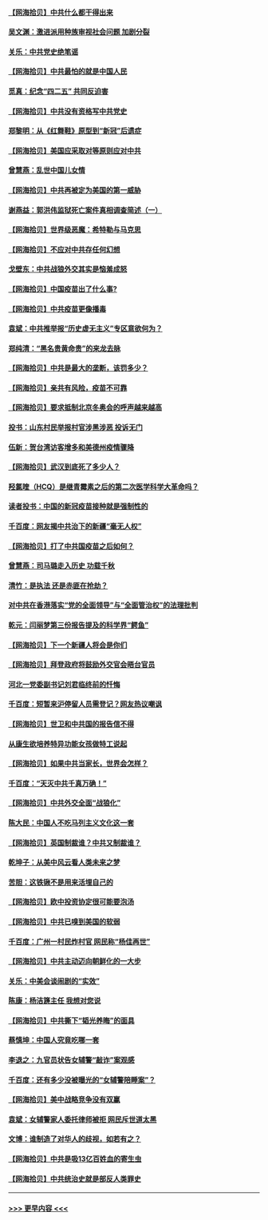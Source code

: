 #### [【网海拾贝】中共什么都干得出来](../pages/nsc993/n12897500.md?t=04230001) 
#### [吴文渊：激进派用种族审视社会问题 加剧分裂](../pages/nsc993/n12893881.md?t=04230001) 
#### [关乐：中共党史绝笔谣](../pages/nsc993/n12897270.md?t=04230001) 
#### [【网海拾贝】中共最怕的就是中国人民](../pages/nsc993/n12894705.md?t=04230001) 
#### [觅真：纪念“四二五” 共同反迫害](../pages/nsc993/n12894553.md?t=04230001) 
#### [【网海拾贝】中共没有资格写中共党史](../pages/nsc993/n12892231.md?t=04230001) 
#### [郑黎明：从《红舞鞋》原型到“新冠”后遗症](../pages/nsc993/n12890469.md?t=04230001) 
#### [【网海拾贝】美国应采取对等原则应对中共](../pages/nsc993/n12889176.md?t=04230001) 
#### [曾慧燕：乱世中国儿女情](../pages/nsc993/n12887931.md?t=04230001) 
#### [【网海拾贝】中共再被定为美国的第一威胁](../pages/nsc993/n12887580.md?t=04230001) 
#### [谢燕益：郭洪伟监狱死亡案件真相调查简述（一）](../pages/nsc993/n12885648.md?t=04230001) 
#### [【网海拾贝】世界级恶魔：希特勒与马克思](../pages/nsc993/n12884062.md?t=04230001) 
#### [【网海拾贝】不应对中共存任何幻想](../pages/nsc993/n12881460.md?t=04230001) 
#### [戈壁东：中共战狼外交其实是恼羞成怒](../pages/nsc993/n12880392.md?t=04230001) 
#### [【网海拾贝】中国疫苗出了什么事?](../pages/nsc993/n12879124.md?t=04230001) 
#### [【网海拾贝】中共疫苗更像播毒](../pages/nsc993/n12876631.md?t=04230001) 
#### [袁斌：中共推举报“历史虚无主义”专区意欲何为？](../pages/nsc993/n12876530.md?t=04230001) 
#### [郑纯清：“黑名贵黄命贵”的来龙去脉](../pages/nsc993/n12875589.md?t=04230001) 
#### [【网海拾贝】中共是最大的垄断，该罚多少？](../pages/nsc993/n12874006.md?t=04230001) 
#### [【网海拾贝】亲共有风险，疫苗不可靠](../pages/nsc993/n12872224.md?t=04230001) 
#### [【网海拾贝】要求抵制北京冬奥会的呼声越来越高](../pages/nsc993/n12868962.md?t=04230001) 
#### [投书：山东村民举报村官涉黑涉恶 投诉无门](../pages/nsc993/n12869726.md?t=04230001) 
#### [伍新：贺台湾访客增多和美德州疫情骤降](../pages/nsc993/n12865651.md?t=04230001) 
#### [【网海拾贝】武汉到底死了多少人？](../pages/nsc993/n12863707.md?t=04230001) 
#### [羟氯喹（HCQ）是继青霉素之后的第二次医学科学大革命吗？](../pages/nsc993/n12638564.md?t=04230001) 
#### [读者投书：中国的新冠疫苗接种就是强制性的](../pages/nsc993/n12859932.md?t=04230001) 
#### [千百度：网友揭中共治下的新疆“毫无人权”](../pages/nsc993/n12858385.md?t=04230001) 
#### [【网海拾贝】打了中共国疫苗之后如何？](../pages/nsc993/n12857866.md?t=04230001) 
#### [曾慧燕：司马璐走入历史 功载千秋](../pages/nsc993/n12856996.md?t=04230001) 
#### [清竹：是执法 还是赤匪在抢劫？](../pages/nsc993/n12856952.md?t=04230001) 
#### [对中共在香港落实“党的全面领导”与“全面管治权”的法理批判](../pages/nsc993/n12856929.md?t=04230001) 
#### [乾元：闫丽梦第三份报告提及的科学界“鳄鱼”](../pages/nsc993/n12855985.md?t=04230001) 
#### [【网海拾贝】下一个新疆人将会是你们](../pages/nsc993/n12855864.md?t=04230001) 
#### [【网海拾贝】拜登政府将鼓励外交官会晤台官员](../pages/nsc993/n12853615.md?t=04230001) 
#### [河北一党委副书记刘君临终前的忏悔](../pages/nsc993/n12849420.md?t=04230001) 
#### [千百度：短暂来沪停留人员需登记？网友热议嘲讽](../pages/nsc993/n12853497.md?t=04230001) 
#### [【网海拾贝】世卫和中共国的报告信不得](../pages/nsc993/n12850902.md?t=04230001) 
#### [从康生欲培养特异功能女孩做特工说起](../pages/nsc993/n12849289.md?t=04230001) 
#### [【网海拾贝】如果中共当家长，世界会怎样？](../pages/nsc993/n12848436.md?t=04230001) 
#### [千百度：“天灭中共千真万确！”](../pages/nsc993/n12845659.md?t=04230001) 
#### [【网海拾贝】中共外交全面“战狼化”](../pages/nsc993/n12845607.md?t=04230001) 
#### [陈大民：中国人不吃马列主义文化这一套](../pages/nsc993/n12842496.md?t=04230001) 
#### [【网海拾贝】英国制裁谁？中共又制裁谁？](../pages/nsc993/n12840909.md?t=04230001) 
#### [乾坤子：从美中风云看人类未来之梦](../pages/nsc993/n12840590.md?t=04230001) 
#### [苦胆：这铁锹不是用来活埋自己的](../pages/nsc993/n12839512.md?t=04230001) 
#### [【网海拾贝】欧中投资协定很可能要泡汤](../pages/nsc993/n12835122.md?t=04230001) 
#### [【网海拾贝】中共已嗅到美国的软弱](../pages/nsc993/n12832411.md?t=04230001) 
#### [千百度：广州一村民炸村官 网民称“杨佳再世”](../pages/nsc993/n12832380.md?t=04230001) 
#### [【网海拾贝】中共主动迈向朝鲜化的一大步](../pages/nsc993/n12829887.md?t=04230001) 
#### [关乐：中美会谈闹剧的“实效”](../pages/nsc993/n12826698.md?t=04230001) 
#### [陈康：杨洁篪主任  我想对您说](../pages/nsc993/n12826609.md?t=04230001) 
#### [【网海拾贝】中共撕下“韬光养晦”的面具](../pages/nsc993/n12826459.md?t=04230001) 
#### [蔡慎坤：中国人究竟吃哪一套](../pages/nsc993/n12826010.md?t=04230001) 
#### [李退之：九官员状告女辅警“敲诈”案观感](../pages/nsc993/n12823984.md?t=04230001) 
#### [千百度：还有多少没被曝光的“女辅警陪睡案”？](../pages/nsc993/n12822136.md?t=04230001) 
#### [【网海拾贝】美中战略竞争没有双赢](../pages/nsc993/n12822105.md?t=04230001) 
#### [袁斌：女辅警家人委托律师被拒 网民斥世道太黑](../pages/nsc993/n12822004.md?t=04230001) 
#### [文博：谁制造了对华人的歧视，如若有之？](../pages/nsc993/n12821635.md?t=04230001) 
#### [【网海拾贝】中共是吸13亿百姓血的寄生虫](../pages/nsc993/n12819191.md?t=04230001) 
#### [【网海拾贝】中共统治史就是部反人类罪史](../pages/nsc993/n12816738.md?t=04230001) 

----
#### [ >>> 更早内容 <<< ](../indexes/nsc993-earlier.md)
